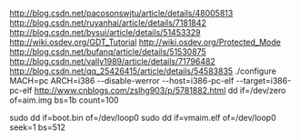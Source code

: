 http://blog.csdn.net/pacosonswjtu/article/details/48005813
http://blog.csdn.net/ruyanhai/article/details/7181842
http://blog.csdn.net/bysui/article/details/51453329
http://wiki.osdev.org/GDT_Tutorial
http://wiki.osdev.org/Protected_Mode
http://blog.csdn.net/bufanq/article/details/51530875
http://blog.csdn.net/vally1989/article/details/71796482
http://blog.csdn.net/qq_25426415/article/details/54583835
./configure MACH=pc ARCH=i386 --disable-werror --host=i386-pc-elf --target=i386-pc-elf
http://www.cnblogs.com/zslhg903/p/5781882.html
dd if=/dev/zero of=aim.img bs=1b count=100

sudo dd if=boot.bin of=/dev/loop0
sudo dd if=vmaim.elf of=/dev/loop0 seek=1 bs=512
